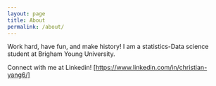 ```yaml
---
layout: page
title: About
permalink: /about/
---
```


Work hard, have fun, and make history! I am a statistics-Data science student at Brigham Young University.

Connect with me at Linkedin!
[https://www.linkedin.com/in/christian-yang6/]
